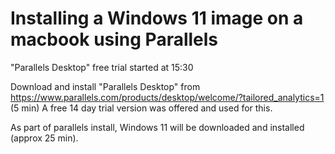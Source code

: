 

# Installing a Windows 11 image on a macbook using Parallels


"Parallels Desktop" free trial started at 15:30



Download and install "Parallels Desktop" from https://www.parallels.com/products/desktop/welcome/?tailored_analytics=1 (5 min)
A free 14 day trial version was offered and used for this. 

As part of parallels install, Windows 11 will be downloaded and installed (approx 25 min).



